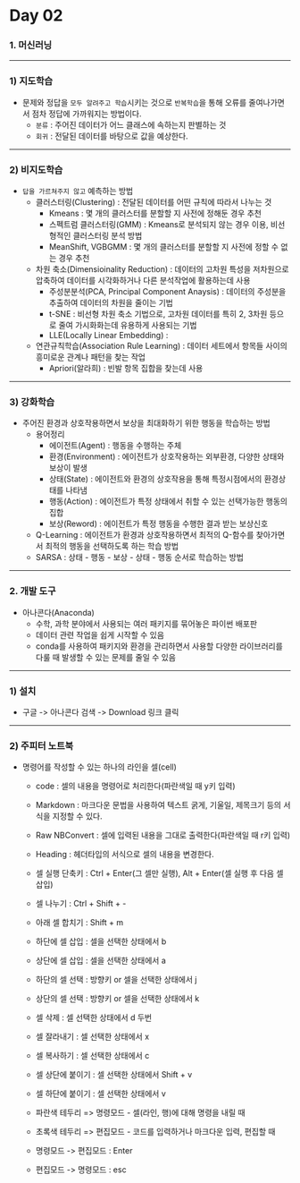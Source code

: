 # Day 02  

### 1. 머신러닝  

------------------------------------

### 1) 지도학습
* 문제와 정답을 `모두 알려주고 학습`시키는 것으로 `반복학습`을 통해 오류를 줄여나가면서 점차 정답에 가까워지는 방법이다.  
  * `분류` : 주어진 데이터가 어느 클래스에 속하는지 판별하는 것  
  * `회귀` : 전달된 데이터를 바탕으로 값을 예상한다.  

------------------------------------

### 2) 비지도학습  
* `답을 가르쳐주지 않고` 예측하는 방법  
  * 클러스터링(Clustering) : 전달된 데이터를 어떤 규칙에 따라서 나누는 것  
    * Kmeans : 몇 개의 클러스터를 분할할 지 사전에 정해둔 경우 추천  
    * 스펙트럼 클러스터링(GMM) : Kmeans로 분석되지 않는 경우 이용, 비선형적인 클러스터링 분석 방법  
    * MeanShift, VGBGMM : 몇 개의 클러스터를 분할할 지 사전에 정할 수 없는 경우 추천  
  * 차원 축소(Dimensioinality Reduction) : 데이터의 고차원 특성을 저차원으로 압축하여 데이터를 시각화하거나 다른 분석작업에 활용하는데 사용  
    * 주성분분석(PCA, Principal Component Anaysis) : 데이터의 주성분을 추출하여 데이터의 차원을 줄이는 기법  
    * t-SNE : 비선형 차원 축소 기법으로, 고차원 데이터를 특히 2, 3차원 등으로 줄여 가시화화는데 유용하게 사용되는 기법  
    * LLE(Locally Linear Embedding) :  
  * 연관규칙학습(Association Rule Learning) : 데이터 세트에서 항목들 사이의 흥미로운 관계나 패턴을 찾는 작업  
    * Apriori(알라희) : 빈발 항목 집합을 찾는데 사용  

--------------------------------------

### 3) 강화학습  
* 주어진 환경과 상호작용하면서 보상을 최대화하기 위한 행동을 학습하는 방법  
  * 용어정리  
    * 에이전트(Agent) : 행동을 수행하는 주체  
    * 환경(Environment) : 에이전트가 상호작용하는 외부환경, 다양한 상태와 보상이 발생  
    * 상태(State) : 에이전트와 환경의 상호작용을 통해 특정시점에서의 환경상태를 나타냄  
    * 행동(Action) : 에이전트가 특정 상태에서 취할 수 있는 선택가능한 행동의 집합  
    * 보상(Reword) : 에이전트가 특정 행동을 수행한 결과 받는 보상신호  
  * Q-Learning : 에이전트가 환경과 상호작용하면서 최적의 Q-함수를 찾아가면서 최적의 행동을 선택하도록 하는 학습 방법  
  * SARSA : 상태 - 행동 - 보상 - 상태 - 행동 순서로 학습하는 방법  

-----------------------------------------------------

### 2. 개발 도구  
* 아나콘다(Anaconda)  
  * 수학, 과학 분야에서 사용되는 여러 패키지를 묶어놓은 파이썬 배포판  
  * 데이터 관련 작업을 쉽게 시작할 수 있음  
  * conda를 사용하여 패키지와 환경을 관리하면서 사용할 다양한 라이브러리를 다룰 때 발생할 수 있는 문제를 줄일 수 있음  
------------------------------------------

### 1) 설치
* 구글 -> 아나콘다 검색 -> Download 링크 클릭  
---------------------------------------
### 2) 주피터 노트북
* 명령어를 작성할 수 있는 하나의 라인을 셀(cell)  
  * code : 셀의 내용을 명령어로 처리한다(파란색일 때 y키 입력)  
  * Markdown : 마크다운 문법을 사용하여 텍스트 굵게, 기울일, 제목크기 등의 서식을 지정할 수 있다.  
  * Raw NBConvert : 셀에 입력된 내용을 그대로 출력한다(파란색일 때 r키 입력)  
  * Heading : 헤더타입의 서식으로 셀의 내용을 변경한다.  
  * 셀 실행 단축키 : Ctrl + Enter(그 셀만 실행), Alt + Enter(셀 실행 후 다음 셀 삽입)	 
  * 셀 나누기 : Ctrl + Shift + -  
  * 아래 셀 합치기 : Shift + m  
  * 하단에 셀 삽입 : 셀을 선택한 상태에서 b  
  * 상단에 셀 삽입 : 셀을 선택한 상태에서 a  
  *	하단의 셀 선택 : 방향키 or 셀을 선택한 상태에서 j  
  *	상단의 셀 선택 : 방향키 or 셀을 선택한 상태에서 k  
  * 셀 삭제 			: 셀 선택한 상태에서 d 두번  
  * 셀 잘라내기 		: 셀 선택한 상태에서 x  
  * 셀 복사하기 		: 셀 선택한 상태에서 c  
  * 셀 상단에 붙이기		: 셀 선택한 상태에서 Shift + v  
  * 셀 하단에 붙이기 		: 셀 선택한 상태에서 v  

  * 파란색 테두리 => 명령모드  - 셀(라인, 행)에 대해 명령을 내릴 때  
  * 초록색 테두리 =>  편집모드 - 코드를 입력하거나 마크다운 입력, 편집할 때  
		
  * 명령모드 -> 편집모드 : Enter  
  * 편집모드 -> 명령모드 : esc  











